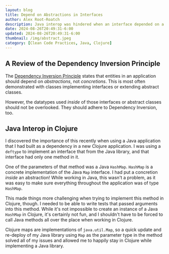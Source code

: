 ```yaml
---
layout: blog
title: Depend on Abstractions in Interfaces
author: Alex Root-Roatch
description: Java interop was hindered when an interface depended on a concrete class
date: 2024-08-26T20:49:31-6:00
updated: 2024-08-26T20:49:31-6:00
thumbnail: /img/abstract.jpeg
category: [Clean Code Practices, Java, Clojure]
---
```


## A Review of the Dependency Inversion Principle

The [Dependency Inversion Principle](https://arootroatch-blog.vercel.app/dependency-inversion-principle) states that entities in an application should depend on *abstractions*, not *concretions*. This is most often demonstrated with classes implementing interfaces or extending abstract classes. 

However, the datatypes used *inside* of those interfaces or abstract classes should not be overlooked. They should adhere to Dependency Inversion, too.

## Java Interop in Clojure

I discovered the importance of this recently when using a Java application that I had built as a dependency in a new Clojure application. I was using a `deftype` to implement an interface that from the Java library, and that interface had only one method in it. 

One of the parameters of that method was a Java `HashMap`. `HashMap` is a concrete implementation of the Java `Map` interface. I had put a concretion *inside* an abstraction! While working in Java, this wasn't a problem, as it was easy to make sure everything throughout the application was of type `HashMap`. 

This made things more challenging when trying to implement this method in Clojure, though. I needed to be able to write tests that passed arguments into this method. While it's not impossible to create an instance of a Java `HashMap` in Clojure, it's certainly not fun, and I shouldn't have to be forced to call Java methods all over the place when working in Clojure. 

Clojure maps are implementations of `java.util.Map`, so a quick update and re-deploy of my Java library using `Map` as the parameter type in the method solved all of my issues and allowed me to happily stay in Clojure while implementing a Java library.



